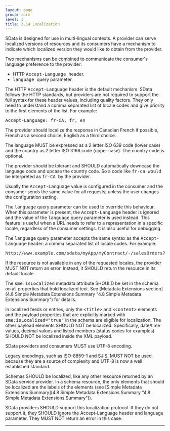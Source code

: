 ```yaml
---
layout: page
group: core
level: 3
title: 3.14 Localization
---
```


SData is designed for use in multi-lingual contexts. A provider can serve
localized versions of resources and its consumers have a mechanism to indicate
which localized version they would like to obtain from the provider.

Two mechanisms can be combined to communicate the consumer's language
preference to the provider:

*   HTTP <tt>Accept-Language </tt>header.
*   <tt>language </tt>query parameter.

The HTTP <tt>Accept-Language</tt> header is the default mechanism. SData
follows the HTTP standards, but providers are not required to support the full
syntax for these header values, including quality factors. They&nbsp;only need to
understand a comma separated list of locale codes and give priority to the first
elements of the list. For example:

<pre>Accept-Language: fr-CA, fr, en</pre>

The provider should localize the response in Canadian French if possible,
French as a second choice, English as a third choice.

The language MUST be expressed as a 2 letter ISO 639 code (lower case) and
the country as 2 letter ISO 3166 code (upper case). The country code is
optional.

The provider should be tolerant and SHOULD automatically downcase the
language code and upcase the country code. So a code like <tt>fr-ca would</tt>
be interpreted as <tt>fr-CA </tt>by the provider.

Usually the <tt>Accept-Language</tt> value is configured in the consumer and
the consumer sends the same value for all requests; unless the user changes the
configuration setting.

The <tt>language</tt> query parameter can&nbsp;be used to override this behaviour.
When this parameter is present, the <tt>Accept-Language</tt> header is ignored
and the value of the <tt>language</tt> query parameter is used instead. This
feature is useful when a URL needs to refer to&nbsp;a representation in a specific
locale, regardless of the consumer settings. It is also useful for debugging.

The <tt>language</tt> query parameter accepts the same syntax as the
<tt>Accept-Language</tt> header: a comma separated list of locale codes. For
example:

<pre>http://www.example.com/sdata/myApp/myContract/-/salesOrders?language=fr-CA,fr,en</pre>

If the resource is not available in any of the requested locales, the
provider MUST NOT return an error. Instead, it SHOULD return the resource in its
default locale.

The <tt>sme:<tt>isLocalized</tt></tt> metadata attribute SHOULD be set in the
schema on all properties that hold localized text. See
[Metadata Extensions section](4.8 Simple Metadata Extensions Summary "4.8 Simple Metadata Extensions Summary") for details.

In localized feeds or entries, only the
<tt>&lt;title&gt;</tt>&nbsp;and&nbsp;<tt>&lt;content&gt;</tt> elements and the payload
properties that are explicitly marked with <tt>sme:isLocalized="true"</tt> in
the schema are eligible for localization. The other payload elements SHOULD NOT
be localized. Specifically, date/time values, decimal values and listed&nbsp;members
(status codes for examples) SHOULD NOT be localized inside the XML payload.

SData providers and consumers MUST use UTF-8 encoding. 

Legacy encodings, such as ISO-8859-1 and&nbsp;SJIS, MUST NOT be used because they are
a source of complexity and UTF-8 is now a well established standard.

Schemas SHOULD be localized, like any other resource returned by an SData
service provider. In a schema resource, the only elements that should be
localized are the labels of the elements&nbsp;(see [Simple
Metadata Extensions Summary](4.8 Simple Metadata Extensions Summary "4.8 Simple Metadata Extensions Summary")).

SData providers SHOULD support this localization protocol. If
they do not support it, they SHOULD ignore the Accept-Language header and
language parameter. They MUST NOT return an error in this case.

* * *
